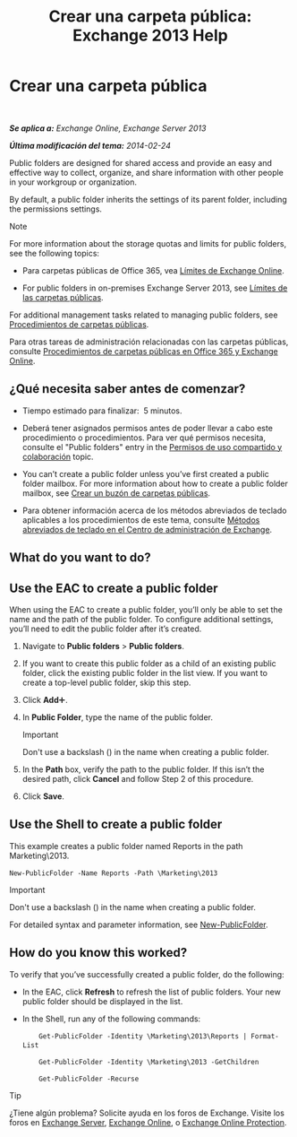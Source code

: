﻿---
title: 'Crear una carpeta pública: Exchange 2013 Help'
TOCTitle: Crear una carpeta pública
ms:assetid: 6d252e60-c8d0-4efd-b9d7-ba5284a6f8ab
ms:mtpsurl: https://technet.microsoft.com/es-es/library/Bb691104(v=EXCHG.150)
ms:contentKeyID: 49116285
ms.date: 05/22/2018
mtps_version: v=EXCHG.150
f1_keywords:
- Microsoft.Exchange.Management.PublicFolders.NewPublicFolderWizardForm.NewPublicFolderWizardPage
ms.translationtype: MT
---

# Crear una carpeta pública

 

_**Se aplica a:** Exchange Online, Exchange Server 2013_

_**Última modificación del tema:** 2014-02-24_

Public folders are designed for shared access and provide an easy and effective way to collect, organize, and share information with other people in your workgroup or organization.

By default, a public folder inherits the settings of its parent folder, including the permissions settings.


> [!NOTE]
> For more information about the storage quotas and limits for public folders, see the following topics: 
> <UL>
> <LI>
> <P>Para carpetas públicas de Office 365, vea <A href="https://go.microsoft.com/fwlink/?linkid=391188">Límites de Exchange Online</A>.</P>
> <LI>
> <P>For public folders in on-premises Exchange Server 2013, see <A href="limits-for-public-folders-exchange-2013-help.md">Límites de las carpetas públicas</A>.</P></LI></UL>



For additional management tasks related to managing public folders, see [Procedimientos de carpetas públicas](public-folder-procedures-exchange-2013-help.md).

Para otras tareas de administración relacionadas con las carpetas públicas, consulte [Procedimientos de carpetas públicas en Office 365 y Exchange Online](https://technet.microsoft.com/es-es/library/jj966272\(v=exchg.150\)).

## ¿Qué necesita saber antes de comenzar?

  - Tiempo estimado para finalizar:  5 minutos.

  - Deberá tener asignados permisos antes de poder llevar a cabo este procedimiento o procedimientos. Para ver qué permisos necesita, consulte el "Public folders" entry in the [Permisos de uso compartido y colaboración](sharing-and-collaboration-permissions-exchange-2013-help.md) topic.

  - You can’t create a public folder unless you’ve first created a public folder mailbox. For more information about how to create a public folder mailbox, see [Crear un buzón de carpetas públicas](create-a-public-folder-mailbox-exchange-2013-help.md).

  - Para obtener información acerca de los métodos abreviados de teclado aplicables a los procedimientos de este tema, consulte [Métodos abreviados de teclado en el Centro de administración de Exchange](keyboard-shortcuts-in-the-exchange-admin-center-exchange-online-protection-help.md).

## What do you want to do?

## Use the EAC to create a public folder

When using the EAC to create a public folder, you’ll only be able to set the name and the path of the public folder. To configure additional settings, you’ll need to edit the public folder after it’s created.

1.  Navigate to **Public folders** \> **Public folders**.

2.  If you want to create this public folder as a child of an existing public folder, click the existing public folder in the list view. If you want to create a top-level public folder, skip this step.

3.  Click **Add**![Agregar icono](images/JJ218640.c1e75329-d6d7-4073-a27d-498590bbb558(EXCHG.150).gif "Agregar icono").

4.  In **Public Folder**, type the name of the public folder.
    

    > [!IMPORTANT]
    > Don't use a backslash (\) in the name when creating a public folder.



5.  In the **Path** box, verify the path to the public folder. If this isn’t the desired path, click **Cancel** and follow Step 2 of this procedure.

6.  Click **Save**.

## Use the Shell to create a public folder

This example creates a public folder named Reports in the path Marketing\\2013.

    New-PublicFolder -Name Reports -Path \Marketing\2013


> [!IMPORTANT]
> Don't use a backslash (\) in the name when creating a public folder.



For detailed syntax and parameter information, see [New-PublicFolder](https://technet.microsoft.com/es-es/library/aa996405\(v=exchg.150\)).

## How do you know this worked?

To verify that you’ve successfully created a public folder, do the following:

  - In the EAC, click **Refresh** to refresh the list of public folders. Your new public folder should be displayed in the list.

  - In the Shell, run any of the following commands:
    ```
        Get-PublicFolder -Identity \Marketing\2013\Reports | Format-List
    ```
    ```
        Get-PublicFolder -Identity \Marketing\2013 -GetChildren
    ```
    ```
        Get-PublicFolder -Recurse
    ```

> [!TIP]  
> ¿Tiene algún problema? Solicite ayuda en los foros de Exchange. Visite los foros en <A href="https://go.microsoft.com/fwlink/p/?linkid=60612">Exchange Server</A>, <A href="https://go.microsoft.com/fwlink/p/?linkid=267542">Exchange Online</A>, o <A href="https://go.microsoft.com/fwlink/p/?linkid=285351">Exchange Online Protection</A>.


